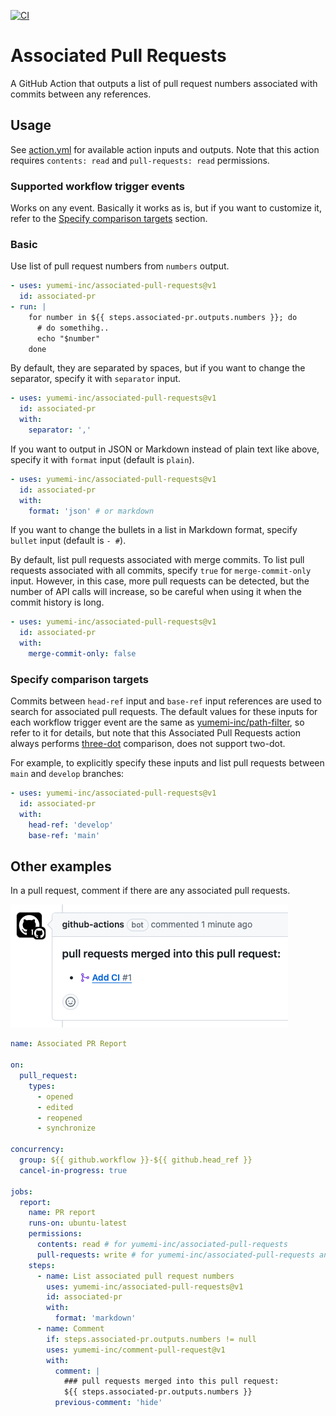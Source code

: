 [![CI](https://github.com/yumemi-inc/associated-pull-requests/actions/workflows/ci.yml/badge.svg)](https://github.com/yumemi-inc/associated-pull-requests/actions/workflows/ci.yml)

# Associated Pull Requests

A GitHub Action that outputs a list of pull request numbers associated with commits between any references.

## Usage

See [action.yml](action.yml) for available action inputs and outputs.
Note that this action requires `contents: read` and `pull-requests: read` permissions.

### Supported workflow trigger events

Works on any event.
Basically it works as is, but if you want to customize it, refer to the [Specify comparison targets](#specify-comparison-targets) section.

### Basic

Use list of pull request numbers from `numbers` output.

```yaml
- uses: yumemi-inc/associated-pull-requests@v1
  id: associated-pr
- run: |
    for number in ${{ steps.associated-pr.outputs.numbers }}; do
      # do somethihg..
      echo "$number"
    done
```

By default, they are separated by spaces, but if you want to change the separator, specify it with `separator` input.

```yaml
- uses: yumemi-inc/associated-pull-requests@v1
  id: associated-pr
  with:
    separator: ','
```

If you want to output in JSON or Markdown instead of plain text like above, specify it with `format` input (default is `plain`).

```yaml
- uses: yumemi-inc/associated-pull-requests@v1
  id: associated-pr
  with:
    format: 'json' # or markdown
```

If you want to change the bullets in a list in Markdown format, specify `bullet` input (default is `- #`).

By default, list pull requests associated with merge commits.
To list pull requests associated with all commits, specify `true` for `merge-commit-only` input.
However, in this case, more pull requests can be detected, but the number of API calls will increase, so be careful when using it when the commit history is long.

```yaml
- uses: yumemi-inc/associated-pull-requests@v1
  id: associated-pr
  with:
    merge-commit-only: false
```

### Specify comparison targets

Commits between `head-ref` input and `base-ref` input references are used to search for associated pull requests.
The default values ​​for these inputs for each workflow trigger event are the same as [yumemi-inc/path-filter](https://github.com/yumemi-inc/path-filter#specify-comparison-targets), so refer to it for details, but note that this Associated Pull Requests action always performs [three-dot](https://docs.github.com/en/pull-requests/collaborating-with-pull-requests/proposing-changes-to-your-work-with-pull-requests/about-comparing-branches-in-pull-requests#three-dot-and-two-dot-git-diff-comparisons) comparison, does not support two-dot.

For example, to explicitly specify these inputs and list pull requests between `main` and `develop` branches:

```yaml
- uses: yumemi-inc/associated-pull-requests@v1
  id: associated-pr
  with:
    head-ref: 'develop'
    base-ref: 'main'
```

## Other examples

In a pull request, comment if there are any associated pull requests.

![image](doc/image.png)

```yaml
name: Associated PR Report

on:
  pull_request:
    types:
      - opened
      - edited
      - reopened
      - synchronize

concurrency:
  group: ${{ github.workflow }}-${{ github.head_ref }}
  cancel-in-progress: true

jobs:
  report:
    name: PR report
    runs-on: ubuntu-latest
    permissions:
      contents: read # for yumemi-inc/associated-pull-requests
      pull-requests: write # for yumemi-inc/associated-pull-requests and yumemi-inc/comment-pull-request
    steps:
      - name: List associated pull request numbers
        uses: yumemi-inc/associated-pull-requests@v1
        id: associated-pr
        with:
          format: 'markdown'
      - name: Comment
        if: steps.associated-pr.outputs.numbers != null
        uses: yumemi-inc/comment-pull-request@v1
        with:
          comment: |
            ### pull requests merged into this pull request:
            ${{ steps.associated-pr.outputs.numbers }}
          previous-comment: 'hide'
```
